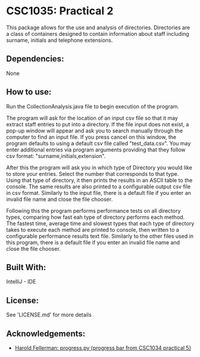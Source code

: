 CSC1035: Practical 2
====================
This package allows  for the use and analysis of directories. Directories are a class of containers designed to contain 
information about staff including surname, initials and telephone extensions.

Dependencies:
-------------
None

How to use:
-----------
Run the CollectionAnalysis.java file to begin execution of the program.

The program will ask for the location of an input csv file so that it may extract staff entries to put into a directory.
If the file input does not exist, a pop-up window will appear and ask you to search manually through the computer to 
find an input file. If you press cancel on this window, the program defaults to using a default csv file called 
"test_data.csv". You may enter additional entries via program arguments providing that they follow csv format: 
"surname,initials,extension".

After this the program will ask you in which type of Directory you would like to store your entries. Select the number 
that corresponds to that type. Using that type of directory, it then prints the results in an ASCII table to the console.
The same results are also printed to a configurable output csv file in csv format. Similarly to the input file, there is
a default file if you enter an invalid file name and close the file chooser.

Following this the program performs performance tests on all directory types, comparing how fast eah type of directory 
performs each method. The fastest time, average time and slowest types that each type of directory takes to execute 
each method are printed to console, then written to a configurable performance results text file. Similarly to the 
other files used in this program, there is a default file if you enter an invalid file name and close the file chooser.

Built With:
-----------
IntelliJ - IDE

License:
--------
See 'LICENSE.md' for more details

Acknowledgements:
-----------------
- [Harold Fellerman: progress.py (progress bar from CSC1034 practical 5)](https://nucode.ncl.ac.uk/scomp/stage1/csc1034/practicals/practical-5/blob/master/progress.py)